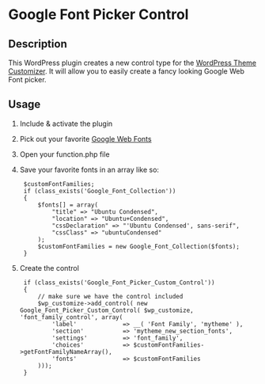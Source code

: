# Google Font Picker Control

## Description

This WordPress plugin creates a new control type for the [WordPress Theme Customizer](http://codex.wordpress.org/Theme_Customization_API). It will allow you to easily create a fancy looking Google Web Font picker.

## Usage

1. Include & activate the plugin
2. Pick out your favorite [Google Web Fonts](http://www.google.com/webfonts)
3. Open your function.php file
4. Save your favorite fonts in an array like so: 

		$customFontFamilies;
		if (class_exists('Google_Font_Collection'))
		{
			$fonts[] = array(
				"title" => "Ubuntu Condensed", 
				"location" => "Ubuntu+Condensed", 
				"cssDeclaration" => "'Ubuntu Condensed', sans-serif", 
				"cssClass" => "ubuntuCondensed"
			);
			$customFontFamilies = new Google_Font_Collection($fonts);
		}

5. Create the control

		if (class_exists('Google_Font_Picker_Custom_Control'))
		{ 
			// make sure we have the control included
			$wp_customize->add_control( new Google_Font_Picker_Custom_Control( $wp_customize, 'font_family_control', array(
				'label'				=> __( 'Font Family', 'mytheme' ),
				'section'			=> 'mytheme_new_section_fonts',
				'settings'			=> 'font_family',
				'choices' 			=> $customFontFamilies->getFontFamilyNameArray(),
				'fonts'				=> $customFontFamilies
			)));
		}